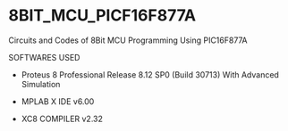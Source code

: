 # 8BIT_MCU_PICF16F877A

Circuits and Codes of 8Bit MCU Programming Using PIC16F877A

SOFTWARES USED

- Proteus 8 Professional Release 8.12 SP0 (Build 30713) With Advanced Simulation

- MPLAB X IDE v6.00

- XC8 COMPILER v2.32
